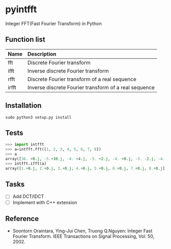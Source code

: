 # pyintfft
Integer FFT(Fast Fourier Transform) in Python

Function list
------------
|Name|Description|
|:---|:---|
|fft|Discrete Fourier transform|
|ifft|Inverse discrete Fourier transform|
|rfft|Discrete Fourier transform of a real sequence|
|irfft|Inverse discrete Fourier transform of a real sequence|


Installation
------------
```
sudo python3 setup.py install
```

Tests
------------
```py
>>> import intfft
>>> a=intfft.fft([1, 2, 3, 4, 5, 6, 7, 8])
>>> a
array([36. +0.j, -5.+10.j, -4. +4.j, -3. +2.j, -4. +0.j, -3. -2.j, -4. -4.j, -5.-10.j])
>>> intfft.ifft(a)
array([1.+0.j, 2.+0.j, 3.+0.j, 4.+0.j, 5.+0.j, 6.+0.j, 7.+0.j, 8.+0.j])
```

Tasks
------------
- [ ] Add DCT/IDCT
- [ ] Implement with C++ extension

Reference
------------
- Soontorn Oraintara, Ying-Jui Chen, Truong Q.Nguyen: Integer Fast Fourier Transform. IEEE Transactions on Signal Processing, Vol. 50, 2002.
